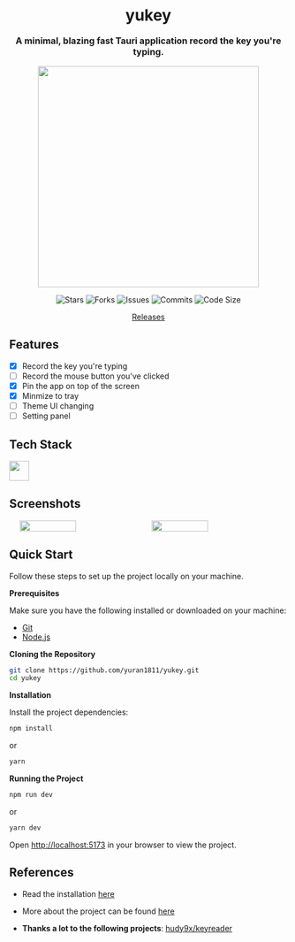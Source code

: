 <h1 align="center">yukey</h1>
<p align="center" style="font-size:16px"><strong>A minimal, blazing fast Tauri application record the key you're typing.</strong></p>
<p align="center">  
  <img src="https://raw.githubusercontent.com/catppuccin/catppuccin/main/assets/palette/macchiato.png" width="400" />
</p>

<p align="center">
  <img alt="Stars" src="https://badgen.net/github/stars/yuran1811/yukey">
  <img alt="Forks" src="https://badgen.net/github/forks/yuran1811/yukey">
  <img alt="Issues" src="https://badgen.net/github/issues/yuran1811/yukey">
  <img alt="Commits" src="https://badgen.net/github/commits/yuran1811/yukey">
  <img alt="Code Size" src="https://img.shields.io/github/languages/code-size/yuran1811/yukey">
</p>

<div align="center"><a href="https://github.com/yuran1811/yukey/releases" target="_blank">Releases</a></div>

## Features

- [x] Record the key you're typing
- [ ] Record the mouse button you've clicked
- [x] Pin the app on top of the screen
- [x] Minmize to tray
- [ ] Theme UI changing
- [ ] Setting panel

## Tech Stack

<img src="https://skill-icons-livid.vercel.app/icons?i=tauri,react,tailwindcss,ts&gap=60" height="36" />

## Screenshots

<div style="display:flex;gap:12px;justify-content:center">
    <img src="" style="width:45%;max-width:380px">
    <img src="" style="width:45%;max-width:380px">
</div>

## Quick Start

Follow these steps to set up the project locally on your machine.

**Prerequisites**

Make sure you have the following installed or downloaded on your machine:

- [Git](https://git-scm.com/)
- [Node.js](https://nodejs.org/en)

**Cloning the Repository**

```bash
git clone https://github.com/yuran1811/yukey.git
cd yukey
```

**Installation**

Install the project dependencies:

```bash
npm install
```

or

```bash
yarn
```

**Running the Project**

```bash
npm run dev
```

or

```bash
yarn dev
```

Open [http://localhost:5173](http://localhost:5173) in your browser to view the project.

## References

- Read the installation [here](./md/installation.md)
- More about the project can be found [here](./md/)

- **Thanks a lot to the following projects**: [hudy9x/keyreader](https://github.com/hudy9x/keyreader)
